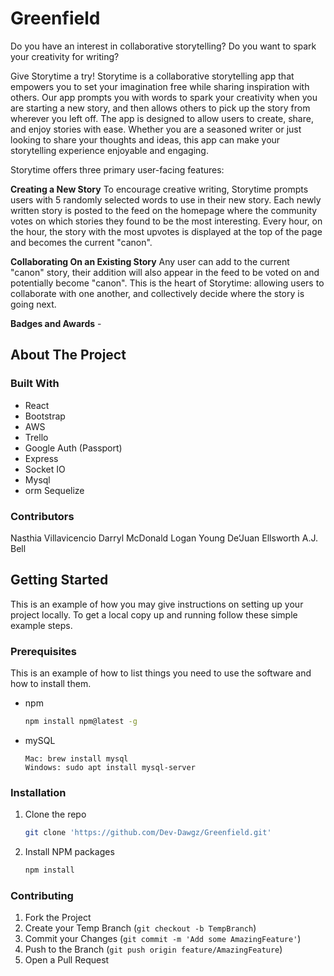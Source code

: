 # Greenfield

Do you have an interest in collaborative storytelling? Do you want to spark your creativity for writing?

Give Storytime a try! Storytime is a collaborative storytelling app that empowers you to set your imagination free while sharing
inspiration with others. Our app prompts you with words to spark your creativity when you are starting a new story, and then allows
others to pick up the story from wherever you left off. The app is designed to allow users to create, share, and enjoy stories with ease.
Whether you are a seasoned writer or just looking to share your thoughts and ideas, this app can make your storytelling experience
enjoyable and engaging.

Storytime offers three primary user-facing features:

**Creating a New Story**
To encourage creative writing, Storytime prompts users with 5 randomly selected words to use in their new story. Each newly written story is
posted to the feed on the homepage where the community votes on which stories they found to be the most interesting. Every hour, on the hour,
the story with the most upvotes is displayed at the top of the page and becomes the current "canon".

**Collaborating On an Existing Story**
Any user can add to the current "canon" story, their addition will also appear in the feed to be voted on and potentially become "canon". This
is the heart of Storytime: allowing users to collaborate with one another, and collectively decide where the story is going next.

**Badges and Awards** - 
## About The Project


### Built With

* React
* Bootstrap
* AWS
* Trello
* Google Auth (Passport)
* Express
* Socket IO
* Mysql 
* orm Sequelize


### Contributors

Nasthia Villavicencio
Darryl McDonald
Logan Young
De‘Juan Ellsworth
A.J. Bell

<!-- GETTING STARTED -->
## Getting Started

This is an example of how you may give instructions on setting up your project locally.
To get a local copy up and running follow these simple example steps.

### Prerequisites

This is an example of how to list things you need to use the software and how to install them.
* npm
  ```sh
  npm install npm@latest -g
  ```
* mySQL
  ```
  Mac: brew install mysql
  Windows: sudo apt install mysql-server
  ```

### Installation

1. Clone the repo
   ```sh
   git clone 'https://github.com/Dev-Dawgz/Greenfield.git'
   ```
2. Install NPM packages
   ```sh
   npm install
   ```

### Contributing

1. Fork the Project
2. Create your Temp Branch (`git checkout -b TempBranch`)
3. Commit your Changes (`git commit -m 'Add some AmazingFeature'`)
4. Push to the Branch (`git push origin feature/AmazingFeature`)
5. Open a Pull Request


